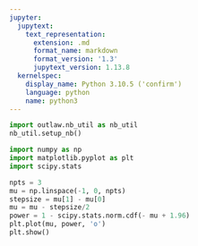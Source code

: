 ```yaml
---
jupyter:
  jupytext:
    text_representation:
      extension: .md
      format_name: markdown
      format_version: '1.3'
      jupytext_version: 1.13.8
  kernelspec:
    display_name: Python 3.10.5 ('confirm')
    language: python
    name: python3
---
```


```python
import outlaw.nb_util as nb_util
nb_util.setup_nb()
```

```python
import numpy as np
import matplotlib.pyplot as plt
import scipy.stats
```

```python
npts = 3
mu = np.linspace(-1, 0, npts)
stepsize = mu[1] - mu[0]
mu = mu - stepsize/2
power = 1 - scipy.stats.norm.cdf(- mu + 1.96)
plt.plot(mu, power, 'o')
plt.show()
```

```python

```
